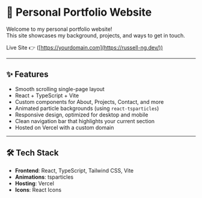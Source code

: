 # 🚀 Personal Portfolio Website

Welcome to my personal portfolio website!  
This site showcases my background, projects, and ways to get in touch.

Live Site 👉 ([https://yourdomain.com](https://russell-ng.dev/))

---

## ✨ Features

- Smooth scrolling single-page layout
- React + TypeScript + Vite
- Custom components for About, Projects, Contact, and more
- Animated particle backgrounds (using `react-tsparticles`)
- Responsive design, optimized for desktop and mobile
- Clean navigation bar that highlights your current section
- Hosted on Vercel with a custom domain

---

## 🛠 Tech Stack

- **Frontend**: React, TypeScript, Tailwind CSS, Vite
- **Animations**: tsparticles
- **Hosting**: Vercel
- **Icons**: React Icons
